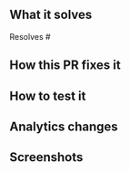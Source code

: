 ## What it solves
Resolves #

## How this PR fixes it

## How to test it

## Analytics changes

## Screenshots
